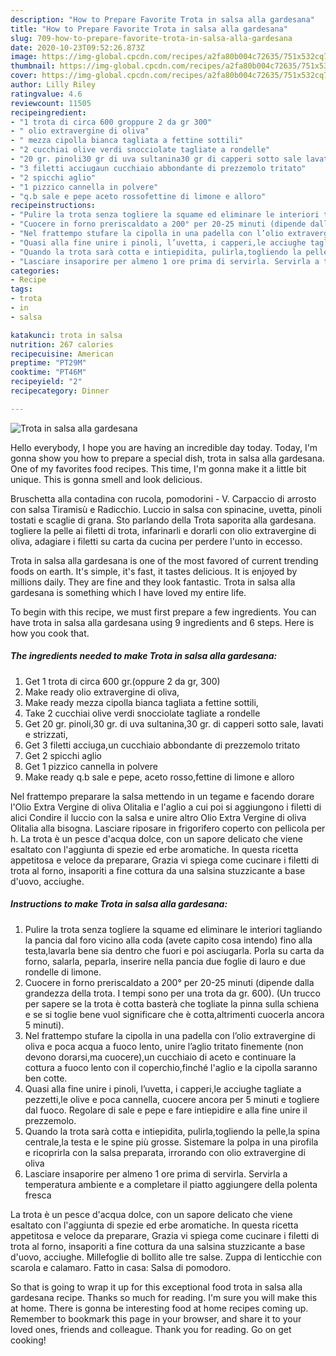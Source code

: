 ```yaml
---
description: "How to Prepare Favorite Trota in salsa alla gardesana"
title: "How to Prepare Favorite Trota in salsa alla gardesana"
slug: 709-how-to-prepare-favorite-trota-in-salsa-alla-gardesana
date: 2020-10-23T09:52:26.873Z
image: https://img-global.cpcdn.com/recipes/a2fa80b004c72635/751x532cq70/trota-in-salsa-alla-gardesana-recipe-main-photo.jpg
thumbnail: https://img-global.cpcdn.com/recipes/a2fa80b004c72635/751x532cq70/trota-in-salsa-alla-gardesana-recipe-main-photo.jpg
cover: https://img-global.cpcdn.com/recipes/a2fa80b004c72635/751x532cq70/trota-in-salsa-alla-gardesana-recipe-main-photo.jpg
author: Lilly Riley
ratingvalue: 4.6
reviewcount: 11505
recipeingredient:
- "1 trota di circa 600 groppure 2 da gr 300"
- " olio extravergine di oliva"
- " mezza cipolla bianca tagliata a fettine sottili"
- "2 cucchiai olive verdi snocciolate tagliate a rondelle"
- "20 gr. pinoli30 gr di uva sultanina30 gr di capperi sotto sale lavati e strizzati"
- "3 filetti acciugaun cucchiaio abbondante di prezzemolo tritato"
- "2 spicchi aglio"
- "1 pizzico cannella in polvere"
- "q.b sale e pepe aceto rossofettine di limone e alloro"
recipeinstructions:
- "Pulire la trota senza togliere la squame ed eliminare le interiori tagliando la pancia dal foro vicino alla coda (avete capito cosa intendo) fino alla testa,lavarla bene sia dentro che fuori e poi asciugarla. Porla su carta da forno, salarla, peparla, inserire nella pancia due foglie di lauro e due rondelle di limone."
- "Cuocere in forno preriscaldato a 200° per 20-25 minuti (dipende dalla grandezza della trota. I tempi sono per una trota da gr. 600). (Un trucco per sapere se la trota è cotta basterà che togliate la pinna sulla schiena e se si toglie bene vuol significare che è cotta,altrimenti cuocerla ancora 5 minuti)."
- "Nel frattempo stufare la cipolla in una padella con l’olio extravergine di oliva e poca acqua a fuoco lento, unire l’aglio tritato finemente (non devono dorarsi,ma cuocere),un cucchiaio di aceto e continuare la cottura a fuoco lento con il coperchio,finché l&#39;aglio e la cipolla saranno ben cotte."
- "Quasi alla fine unire i pinoli, l’uvetta, i capperi,le acciughe tagliate a pezzetti,le olive e poca cannella, cuocere ancora per 5 minuti e togliere dal fuoco. Regolare di sale e pepe e fare intiepidire e alla fine unire il prezzemolo."
- "Quando la trota sarà cotta e intiepidita, pulirla,togliendo la pelle,la spina centrale,la testa e le spine più grosse. Sistemare la polpa in una pirofila e ricoprirla con la salsa preparata, irrorando con olio extravergine di oliva"
- "Lasciare insaporire per almeno 1 ore prima di servirla. Servirla a temperatura ambiente e a completare il piatto aggiungere della polenta fresca"
categories:
- Recipe
tags:
- trota
- in
- salsa

katakunci: trota in salsa 
nutrition: 267 calories
recipecuisine: American
preptime: "PT29M"
cooktime: "PT46M"
recipeyield: "2"
recipecategory: Dinner

---
```



![Trota in salsa alla gardesana](https://img-global.cpcdn.com/recipes/a2fa80b004c72635/751x532cq70/trota-in-salsa-alla-gardesana-recipe-main-photo.jpg)

Hello everybody, I hope you are having an incredible day today. Today, I'm gonna show you how to prepare a special dish, trota in salsa alla gardesana. One of my favorites food recipes. This time, I'm gonna make it a little bit unique. This is gonna smell and look delicious.

Bruschetta alla contadina con rucola, pomodorini - V. Carpaccio di arrosto con salsa Tiramisù e Radicchio. Luccio in salsa con spinacine, uvetta, pinoli tostati e scaglie di grana. Sto parlando della Trota saporita alla gardesana. togliere la pelle ai filetti di trota, infarinarli e dorarli con olio extravergine di oliva, adagiare i filetti su carta da cucina per perdere l&#39;unto in eccesso.

Trota in salsa alla gardesana is one of the most favored of current trending foods on earth. It's simple, it's fast, it tastes delicious. It is enjoyed by millions daily. They are fine and they look fantastic. Trota in salsa alla gardesana is something which I have loved my entire life.


To begin with this recipe, we must first prepare a few ingredients. You can have trota in salsa alla gardesana using 9 ingredients and 6 steps. Here is how you cook that.

<!--inarticleads1-->

##### The ingredients needed to make Trota in salsa alla gardesana:

1. Get 1 trota di circa 600 gr.(oppure 2 da gr, 300)
1. Make ready  olio extravergine di oliva,
1. Make ready  mezza cipolla bianca tagliata a fettine sottili,
1. Take 2 cucchiai olive verdi snocciolate tagliate a rondelle
1. Get 20 gr. pinoli,30 gr. di uva sultanina,30 gr. di capperi sotto sale, lavati e strizzati,
1. Get 3 filetti acciuga,un cucchiaio abbondante di prezzemolo tritato
1. Get 2 spicchi aglio
1. Get 1 pizzico cannella in polvere
1. Make ready q.b sale e pepe, aceto rosso,fettine di limone e alloro


Nel frattempo preparare la salsa mettendo in un tegame e facendo dorare l&#39;Olio Extra Vergine di oliva Olitalia e l&#39;aglio a cui poi si aggiungono i filetti di alici Condire il luccio con la salsa e unire altro Olio Extra Vergine di oliva Olitalia alla bisogna. Lasciare riposare in frigorifero coperto con pellicola per h. La trota è un pesce d&#39;acqua dolce, con un sapore delicato che viene esaltato con l&#39;aggiunta di spezie ed erbe aromatiche. In questa ricetta appetitosa e veloce da preparare, Grazia vi spiega come cucinare i filetti di trota al forno, insaporiti a fine cottura da una salsina stuzzicante a base d&#39;uovo, acciughe. 

<!--inarticleads2-->

##### Instructions to make Trota in salsa alla gardesana:

1. Pulire la trota senza togliere la squame ed eliminare le interiori tagliando la pancia dal foro vicino alla coda (avete capito cosa intendo) fino alla testa,lavarla bene sia dentro che fuori e poi asciugarla. Porla su carta da forno, salarla, peparla, inserire nella pancia due foglie di lauro e due rondelle di limone.
1. Cuocere in forno preriscaldato a 200° per 20-25 minuti (dipende dalla grandezza della trota. I tempi sono per una trota da gr. 600). (Un trucco per sapere se la trota è cotta basterà che togliate la pinna sulla schiena e se si toglie bene vuol significare che è cotta,altrimenti cuocerla ancora 5 minuti).
1. Nel frattempo stufare la cipolla in una padella con l’olio extravergine di oliva e poca acqua a fuoco lento, unire l’aglio tritato finemente (non devono dorarsi,ma cuocere),un cucchiaio di aceto e continuare la cottura a fuoco lento con il coperchio,finché l&#39;aglio e la cipolla saranno ben cotte.
1. Quasi alla fine unire i pinoli, l’uvetta, i capperi,le acciughe tagliate a pezzetti,le olive e poca cannella, cuocere ancora per 5 minuti e togliere dal fuoco. Regolare di sale e pepe e fare intiepidire e alla fine unire il prezzemolo.
1. Quando la trota sarà cotta e intiepidita, pulirla,togliendo la pelle,la spina centrale,la testa e le spine più grosse. Sistemare la polpa in una pirofila e ricoprirla con la salsa preparata, irrorando con olio extravergine di oliva
1. Lasciare insaporire per almeno 1 ore prima di servirla. Servirla a temperatura ambiente e a completare il piatto aggiungere della polenta fresca


La trota è un pesce d&#39;acqua dolce, con un sapore delicato che viene esaltato con l&#39;aggiunta di spezie ed erbe aromatiche. In questa ricetta appetitosa e veloce da preparare, Grazia vi spiega come cucinare i filetti di trota al forno, insaporiti a fine cottura da una salsina stuzzicante a base d&#39;uovo, acciughe. Millefoglie di bollito alle tre salse. Zuppa di lenticchie con scarola e calamaro. Fatto in casa: Salsa di pomodoro. 

So that is going to wrap it up for this exceptional food trota in salsa alla gardesana recipe. Thanks so much for reading. I'm sure you will make this at home. There is gonna be interesting food at home recipes coming up. Remember to bookmark this page in your browser, and share it to your loved ones, friends and colleague. Thank you for reading. Go on get cooking!
